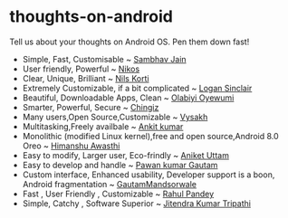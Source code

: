 # thoughts-on-android
Tell us about your thoughts on Android OS. Pen them down fast!

- Simple, Fast, Customisable ~ [Sambhav Jain](https://github.com/sambhav2612)
- User friendly, Powerful ~ [Nikos](https://github.com/nckmt)
- Clear, Unique, Brilliant ~ [Nils Korti](https://github.com/Doodlemon)
- Extremely Customizable, if a bit complicated ~ [Logan Sinclair](https://github.com/LoganS1)
- Beautiful, Downloadable Apps, Clean ~ [Olabiyi Oyewumi](https://github.com/brazil0149)
- Smarter, Powerful, Secure ~ [Chingiz](https://github.com/Chingiz)
- Many users,Open Source,Customizable ~ [Vysakh](https://github.com/vysakh1997)
- Multitasking,Freely availbale ~ [Ankit kumar](https://github.com/PrajapatiAnkit)
- Monolithic (modified Linux kernel),free and open source,Android 8.0 Oreo ~ [Himanshu Awasthi](https://github.com/HimanshuAwasthi95)
- Easy to modify, Larger user, Eco-frindly ~ [Aniket Uttam](https://github.com/uttamaniket)
- Easy to develop and handle ~ [Pawan kumar Gautam](https://github.com/PAWAN-KUMAR-GAUTAM000)
- Custom interface, Enhanced usability, Developer support is a boon, Android fragmentation ~ [GautamMandsorwale](https://github.com/GautamMandsorwale)
- Fast , User Friendly , Customizable ~ [Rahul Pandey](https://github.com/rahulpandey098)
- Simple, Catchy , Software Superior ~ [Jitendra Kumar Tripathi](https://github.com/callowidealist)
